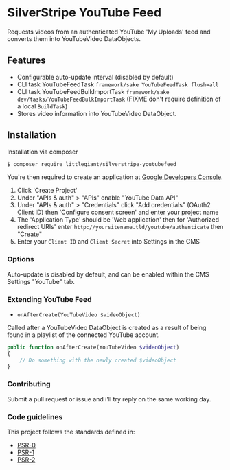 # SilverStripe YouTube Feed

Requests videos from an authenticated YouTube 'My Uploads' feed and converts them into YouTubeVideo DataObjects.

## Features

- Configurable auto-update interval (disabled by default)
- CLI task YouTubeFeedTask `framework/sake YouTubeFeedTask flush=all`
- CLI task YouTubeFeedBulkImportTask `framework/sake dev/tasks/YouTubeFeedBulkImportTask` (FIXME don't require definition of a local `BuildTask`)
- Stores video information into YouTubeVideo DataObject.

## Installation

Installation via composer

```bash
$ composer require littlegiant/silverstripe-youtubefeed
```

You're then required to create an application at [Google Developers Console](https://console.developers.google.com/).

1. Click 'Create Project'
2. Under "APIs & auth" > "APIs" enable "YouTube Data API"
3. Under "APIs & auth" > "Credentials" click "Add credentials" (OAuth2 Client ID) then 'Configure consent screen' and enter your project name
4. The 'Application Type' should be 'Web application' then for 'Authorized redirect URIs' enter `http://yoursitename.tld/youtube/authenticate` then "Create"
5. Enter your `Client ID` and `Client Secret` into Settings in the CMS

### Options

Auto-update is disabled by default, and can be enabled within the CMS Settings "YouTube" tab.

### Extending YouTube Feed

- `onAfterCreate(YouTubeVideo $videoObject)`

Called after a YouTubeVideo DataObject is created as a result of being found in a playlist of the connected YouTube account.

```php
public function onAfterCreate(YouTubeVideo $videoObject)
{
    // Do something with the newly created $videoObject
}
```

### Contributing

Submit a pull request or issue and i'll try reply on the same working day.

### Code guidelines

This project follows the standards defined in:

* [PSR-0](https://github.com/php-fig/fig-standards/blob/master/accepted/PSR-0.md)
* [PSR-1](https://github.com/php-fig/fig-standards/blob/master/accepted/PSR-1-basic-coding-standard.md)
* [PSR-2](https://github.com/php-fig/fig-standards/blob/master/accepted/PSR-2-coding-style-guide.md)